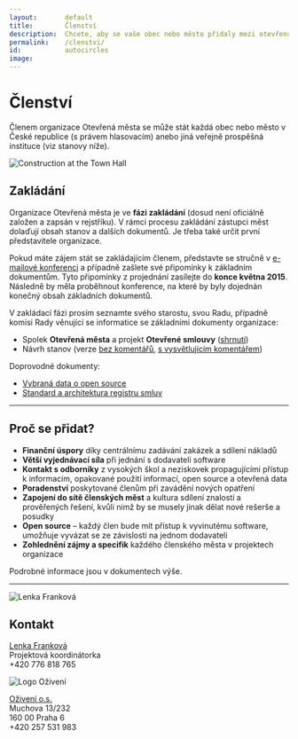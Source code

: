 ```yaml
---
layout:       default
title:        Členství
description:  Chcete, aby se vaše obec nebo město přidaly mezi otevřená města?
permalink:    /clenstvi/
id:           autocircles
image:
---
```


# Členství

Členem organizace Otevřená města se může stát každá obec nebo město v České republice (s právem hlasovacím) anebo jiná veřejně prospěšná instituce (viz stanovy níže).


![Construction at the Town Hall](/media/thumbnails/construction.jpg)

## Zakládání

Organizace Otevřená města je ve **fázi zakládání** (dosud není oficiálně založen a zapsán v rejstříku). V rámci procesu zakládání zástupci měst dolaďují obsah stanov a dalších dokumentů. Je třeba také určit první představitele organizace.

Pokud máte zájem stát se zakládajícím členem, představte se stručně v [e-mailové konferenci](mailto:konference@otevrenamesta.cz) a případně zašlete své připomínky k základním dokumentům. Tyto připomínky z projednání zasílejte do **konce května 2015**. Následně by měla proběhnout konference, na které by byly dojednán konečný obsah základních dokumentů.

V zakládací fázi prosím seznamte svého starostu, svou Radu, případně komisi Rady věnující se informatice se základními dokumenty organizace:

- Spolek **Otevřená města** a projekt **Otevřené smlouvy** ([shrnutí][om])
- Návrh stanov (verze [bez komentářů](/pravo/stanovy/main.pdf), [s vysvětlujícím komentářem](/pravo/stanovy/main_commented.pdf))

Doprovodné dokumenty:

- [Vybraná data o open source][open-source-factsheet]
- [Standard a architektura registru smluv][registr-smluv]

----

## Proč se přidat?

- **Finanční úspory** díky centrálnímu zadávání zakázek a sdílení nákladů
- **Větší vyjednávací síla** při jednání s dodavateli software
- **Kontakt s odborníky** z vysokých škol a neziskovek propagujícími přístup k informacím, opakované použití informací, open source a otevřená data
- **Poradenství** poskytované členům při zavádění nových opatření
- **Zapojení do sítě členských měst** a kultura sdílení znalostí a prověřených řešení, kvůli nimž by se musely jinak dělat nové rešerše a posudky
- **Open source** – každý člen bude mít přístup k vyvinutému software, umožňuje vyvázat se ze závislosti na jednom dodavateli
- **Zohlednění zájmy a specifik** každého členského města v projektech organizace

Podrobné informace jsou v dokumentech výše.

----

![Lenka Franková](/media/thumbnails/lenka-frankova.jpg)

## Kontakt

[Lenka Franková](mailto:lenka.frankova@oziveni.cz)  
Projektová koordinátorka  
+420 776 818 765  

<img src="/media/oziveni.png" alt="Logo Oživení" class="notcircle right">

[Oživení o.s.](http://www.oziveni.cz)  
Muchova 13/232  
160 00 Praha 6  
+420 257 531 983



[om]: /media/docs/shrnuti.docx
[registr-smluv]: http://www.bezkorupce.cz/wp-content/uploads/2014/08/Datový-standard-pro-registr-smluv1.pdf
[open-source-factsheet]: http://www.bezkorupce.cz/wp-content/uploads/2014/08/otevrena.mesta_.factsheet.pdf
